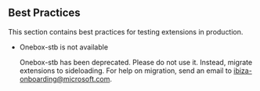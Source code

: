 
<a name="best-practices"></a>
## Best Practices
This section contains best practices for testing extensions in production.

* Onebox-stb is not available

    Onebox-stb has been deprecated. Please do not use it. Instead, migrate extensions to sideloading. For help on migration, send an email to  ibiza-onboarding@microsoft.com.